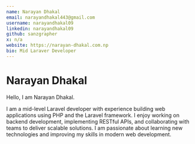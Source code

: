```yaml
---
name: Narayan Dhakal
email: narayandhakal443@gmail.com
username: narayandhakal09
linkedin: narayandhakal09
github: sanzgrapher
x: n/a
website: https://narayan-dhakal.com.np
bio: Mid Laraver Developer
---
```


# Narayan Dhakal

Hello, I am Narayan Dhakal.

I am a mid-level Laravel developer with experience building web applications using PHP and the Laravel framework. I enjoy working on backend development, implementing RESTful APIs, and collaborating with teams to deliver scalable solutions. I am passionate about learning new technologies and improving my skills in modern web development.
